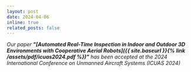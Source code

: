 ```yaml
---
layout: post
date: 2024-04-06
inline: true
related_posts: false
---
```


*Our paper  **"[Automated Real-Time Inspection in Indoor and Outdoor 3D Environments with Cooperative Aerial Robots]({{ site.baseurl }}{% link /assets/pdf/icuas2024.pdf %})"** has been accepted at the 2024 International Conference on Unmanned Aircraft Systems (ICUAS 2024)*


